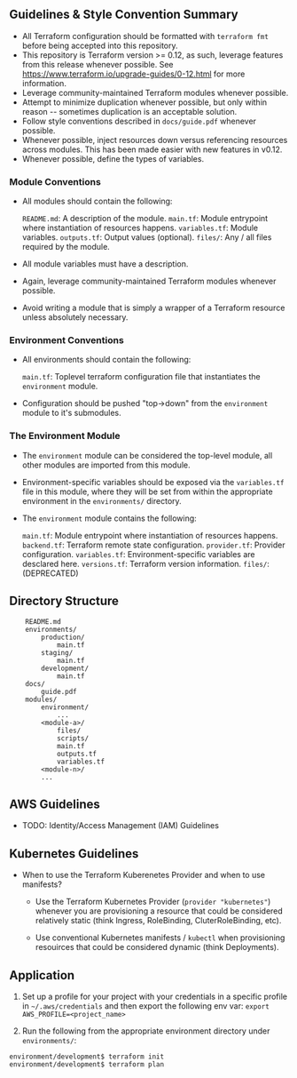 ## Guidelines & Style Convention Summary

- All Terraform configuration should be formatted with `terraform fmt` before being accepted into this repository.
- This repository is Terraform version >= 0.12, as such, leverage features from this release whenever possible.
    See https://www.terraform.io/upgrade-guides/0-12.html for more information.
- Leverage community-maintained Terraform modules whenever possible.
- Attempt to minimize duplication whenever possible, but only within reason -- sometimes duplication is an acceptable solution.
- Follow style conventions described in `docs/guide.pdf` whenever possible.
- Whenever possible, inject resources down versus referencing resources across modules. This has been made easier with new features in v0.12.
- Whenever possible, define the types of variables.

### Module Conventions

- All modules should contain the following:

    `README.md`: A description of the module.
    `main.tf`: Module entrypoint where instantiation of resources happens.
    `variables.tf`: Module variables.
    `outputs.tf`: Output values (optional).
    `files/`: Any / all files required by the module.

- All module variables must have a description.
- Again, leverage community-maintained Terraform modules whenever possible.
- Avoid writing a module that is simply a wrapper of a Terraform resource unless absolutely necessary.

### Environment Conventions

- All environments should contain the following:

    `main.tf`: Toplevel terraform configuration file that instantiates the `environment` module.

- Configuration should be pushed "top->down" from the `environment` module to it's submodules.

### The Environment Module

- The `environment` module can be considered the top-level module, all other modules are imported from this module.
- Environment-specific variables should be exposed via the `variables.tf` file in this module, where they will be set from within the appropriate environment in the `environments/` directory.
- The `environment` module contains the following:

    `main.tf`: Module entrypoint where instantiation of resources happens.
    `backend.tf`: Terraform remote state configuration.
    `provider.tf`: Provider configuration.
    `variables.tf`: Environment-specific variables are desclared here.
    `versions.tf`: Terraform version information.
    `files/`: (DEPRECATED)

## Directory Structure

```
    README.md
    environments/
        production/
            main.tf
        staging/
            main.tf
        development/
            main.tf
    docs/
        guide.pdf
    modules/
        environment/
            ...
        <module-a>/
            files/
            scripts/
            main.tf
            outputs.tf
            variables.tf
        <module-n>/
        ...
```

## AWS Guidelines

- TODO: Identity/Access Management (IAM) Guidelines

## Kubernetes Guidelines

- When to use the Terraform Kuberenetes Provider and when to use manifests?

    - Use the Terraform Kubernetes Provider (`provider "kubernetes"`) whenever you are provisioning a resource that could be considered relatively static (think Ingress, RoleBinding, CluterRoleBinding, etc).

    - Use conventional Kubernetes manifests / `kubectl` when provisioning resouirces that could be considered dynamic (think Deployments).

## Application

 1. Set up a profile for your project with your credentials in a specific profile in `~/.aws/credentials` and then export the following env var:
 `export AWS_PROFILE=<project_name>`

 2. Run the following from the appropriate environment directory under `environments/`:

 ```
 environment/development$ terraform init
 environment/development$ terraform plan
 ```
